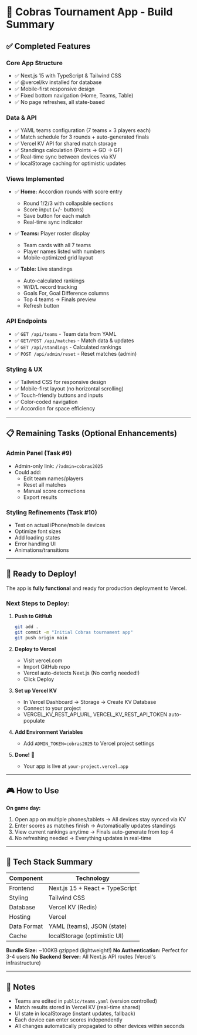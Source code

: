 # 🚀 Cobras Tournament App - Build Summary

## ✅ Completed Features

### Core App Structure
- ✅ Next.js 15 with TypeScript & Tailwind CSS
- ✅ @vercel/kv installed for database
- ✅ Mobile-first responsive design
- ✅ Fixed bottom navigation (Home, Teams, Table)
- ✅ No page refreshes, all state-based

### Data & API
- ✅ YAML teams configuration (7 teams × 3 players each)
- ✅ Match schedule for 3 rounds + auto-generated finals
- ✅ Vercel KV API for shared match storage
- ✅ Standings calculation (Points → GD → GF)
- ✅ Real-time sync between devices via KV
- ✅ localStorage caching for optimistic updates

### Views Implemented
- ✅ **Home:** Accordion rounds with score entry
  - Round 1/2/3 with collapsible sections
  - Score input (+/- buttons)
  - Save button for each match
  - Real-time sync indicator

- ✅ **Teams:** Player roster display
  - Team cards with all 7 teams
  - Player names listed with numbers
  - Mobile-optimized grid layout

- ✅ **Table:** Live standings
  - Auto-calculated rankings
  - W/D/L record tracking
  - Goals For, Goal Difference columns
  - Top 4 teams → Finals preview
  - Refresh button

### API Endpoints
- ✅ `GET /api/teams` - Team data from YAML
- ✅ `GET/POST /api/matches` - Match data & updates
- ✅ `GET /api/standings` - Calculated rankings
- ✅ `POST /api/admin/reset` - Reset matches (admin)

### Styling & UX
- ✅ Tailwind CSS for responsive design
- ✅ Mobile-first layout (no horizontal scrolling)
- ✅ Touch-friendly buttons and inputs
- ✅ Color-coded navigation
- ✅ Accordion for space efficiency

---

## 📋 Remaining Tasks (Optional Enhancements)

### Admin Panel (Task #9)
- Admin-only link: `/?admin=cobras2025`
- Could add:
  - Edit team names/players
  - Reset all matches
  - Manual score corrections
  - Export results

### Styling Refinements (Task #10)
- Test on actual iPhone/mobile devices
- Optimize font sizes
- Add loading states
- Error handling UI
- Animations/transitions

---

## 🚀 Ready to Deploy!

The app is **fully functional** and ready for production deployment to Vercel.

### Next Steps to Deploy:

1. **Push to GitHub**
   ```bash
   git add .
   git commit -m "Initial Cobras tournament app"
   git push origin main
   ```

2. **Deploy to Vercel**
   - Visit vercel.com
   - Import GitHub repo
   - Vercel auto-detects Next.js (No config needed!)
   - Click Deploy

3. **Set up Vercel KV**
   - In Vercel Dashboard → Storage → Create KV Database
   - Connect to your project
   - VERCEL_KV_REST_API_URL, VERCEL_KV_REST_API_TOKEN auto-populate

4. **Add Environment Variables**
   - Add `ADMIN_TOKEN=cobras2025` to Vercel project settings

5. **Done!** 🎉
   - Your app is live at `your-project.vercel.app`

---

## 🎮 How to Use

**On game day:**

1. Open app on multiple phones/tablets → All devices stay synced via KV
2. Enter scores as matches finish → Automatically updates standings
3. View current rankings anytime → Finals auto-generate from top 4
4. No refreshing needed → Everything updates in real-time

---

## 📱 Tech Stack Summary

| Component | Technology |
|-----------|-----------|
| Frontend | Next.js 15 + React + TypeScript |
| Styling | Tailwind CSS |
| Database | Vercel KV (Redis) |
| Hosting | Vercel |
| Data Format | YAML (teams), JSON (state) |
| Cache | localStorage (optimistic UI) |

**Bundle Size:** ~100KB gzipped (lightweight!)
**No Authentication:** Perfect for 3-4 users
**No Backend Server:** All Next.js API routes (Vercel's infrastructure)

---

## 📝 Notes

- Teams are edited in `public/teams.yaml` (version controlled)
- Match results stored in Vercel KV (real-time shared)
- UI state in localStorage (instant updates, fallback)
- Each device can enter scores independently
- All changes automatically propagated to other devices within seconds
